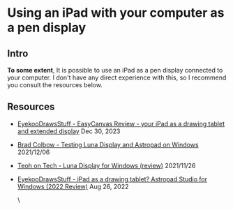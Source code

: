 # Using an iPad with your computer as a pen display

## Intro

**To some extent**, It is possible to use an iPad as a pen display connected to your computer. I don't have any direct experience with this, so I recommend you consult the resources below.

## Resources

* [EyekooDrawsStuff - EasyCanvas Review - your iPad as a drawing tablet and extended display](https://www.youtube.com/watch?v=ooIMrv5UjKg) Dec 30, 2023
* [Brad Colbow - Testing Luna Display and Astropad on Windows](https://www.youtube.com/watch?v=ysZziCPWGOY) 2021/12/06&#x20;
* [Teoh on Tech - Luna Display for Windows (review)](https://www.youtube.com/watch?v=JvJUScnlu\_8) 2021/11/26&#x20;
*   [EyekooDrawsStuff - iPad as a drawing tablet? Astropad Studio for Windows (2022 Review)](https://www.youtube.com/watch?v=zivSZI8PuDU) Aug 26, 2022

    \
